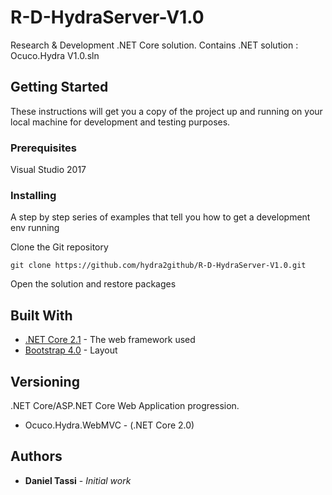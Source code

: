 # R-D-HydraServer-V1.0

Research & Development .NET Core solution. 
Contains .NET solution : Ocuco.Hydra V1.0.sln

## Getting Started

These instructions will get you a copy of the project up and running on your local machine for development and testing purposes. 

### Prerequisites

Visual Studio 2017

### Installing

A step by step series of examples that tell you how to get a development env running

Clone the Git repository 

```
git clone https://github.com/hydra2github/R-D-HydraServer-V1.0.git
```

Open the solution and restore packages

## Built With

* [.NET Core 2.1](https://github.com/dotnet/core/) - The web framework used
* [Bootstrap 4.0](https://getbootstrap.com/) - Layout


## Versioning

.NET Core/ASP.NET Core Web Application progression. 

* Ocuco.Hydra.WebMVC - (.NET Core 2.0)

## Authors

* **Daniel Tassi** - *Initial work*
